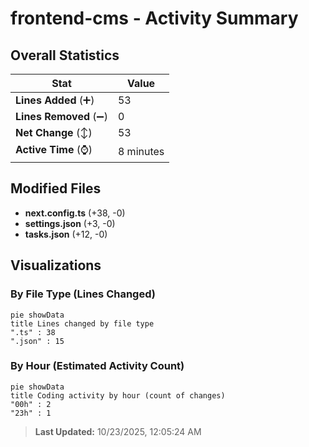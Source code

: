 # frontend-cms - Activity Summary 

## Overall Statistics

| Stat                   | Value                                                             |
| ---------------------- | ----------------------------------------------------------------- |
| **Lines Added** (➕)   | 53                                          |
| **Lines Removed** (➖) | 0                                        |
| **Net Change** (↕)    | 53                |
| **Active Time** (⌚)   | 8 minutes |


## Modified Files
- **next.config.ts** (+38, -0)
- **settings.json** (+3, -0)
- **tasks.json** (+12, -0)

## Visualizations

### By File Type (Lines Changed)

```mermaid
pie showData
title Lines changed by file type
".ts" : 38
".json" : 15
```

### By Hour (Estimated Activity Count)

```mermaid
pie showData
title Coding activity by hour (count of changes)
"00h" : 2
"23h" : 1
```


> **Last Updated:** 10/23/2025, 12:05:24 AM